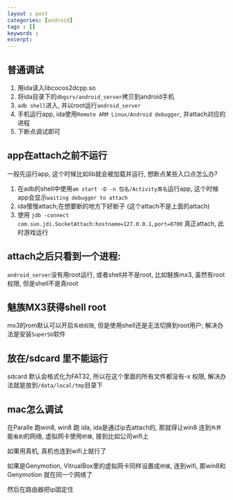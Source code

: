 ```yaml
---
layout : post
categories: [android]
tags : []
keywords : 
excerpt: 
---
```



## 普通调试

1. 用ida读入libcocos2dcpp.so
2. 将ida目录下的`dbgsrv/android_server`拷贝到android手机
3. `adb shell`进入, 并以root运行`android_server`
4. 手机运行app, ida使用`Remote ARM Linux/Android debugger`, 并attach对应的进程
5. 下断点调试即可

## app在attach之前不运行

一般先运行app, 这个时候比如lib就会被加载并运行, 想断点某些入口点怎么办?

1. 在adb的shell中使用`am start -D -n 包名/Activity类名`运行app, 这个时候app会显示`waiting debugger to attach`
2. ida慢慢attach;在想要断的地方下好断子 (这个attach不是上面的attach)
3. 使用 `jdb -connect com.sun.jdi.SocketAttach:hostname=127.0.0.1,port=8700` 真正attach, 此时游戏运行

## attach之后只看到一个进程: 

`android_server`没有用root运行, 或者shell并不是root, 比如魅族mx3, 虽然有root权限, 但是shell不是真root

## 魅族MX3获得shell root

mx3的rom默认可以开启`系统权限`, 但是使用shell还是无法切换到root用户; 解决办法是安装`SuperSU`软件

## 放在/sdcard 里不能运行

sdcard 默认会格式化为FAT32, 所以在这个里面的所有文件都没有-x 权限, 解决办法就是放到`/data/local/tmp`目录下

## mac怎么调试
在Paralle 跑win8, win8 跑 ida, ida是通过ip去attach的, 那就得让win8 连到`外界`能`看到`的网络, 虚拟网卡使用`桥接`, 接到比如公司wifi上

如果用真机, 真机也连到wifi上就行了

如果是Genymotion, VitrualBox里的虚拟网卡同样设置成`桥接`, 连到wifi, 那win8和Genymotion 就在同一个网络了

然后在路由器把ip固定住


